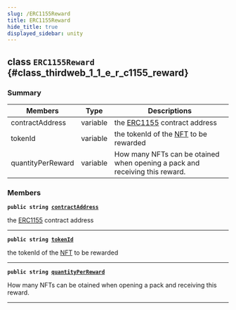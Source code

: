 ```yaml
---
slug: /ERC1155Reward
title: ERC1155Reward
hide_title: true
displayed_sidebar: unity
---
```


## class `ERC1155Reward` {#class_thirdweb_1_1_e_r_c1155_reward}

### Summary

| Members           | Type     | Descriptions                                                                         |
| ----------------- | -------- | ------------------------------------------------------------------------------------ |
| contractAddress   | variable | the [ERC1155](docs/unity/ERC1155.md#class_thirdweb_1_1_e_r_c1155) contract address   |
| tokenId           | variable | the tokenId of the [NFT](docs/unity/NFT.md#struct_thirdweb_1_1_n_f_t) to be rewarded |
| quantityPerReward | variable | How many NFTs can be otained when opening a pack and receiving this reward.          |

### Members

**`public string `[`contractAddress`](#class_thirdweb_1_1_e_r_c1155_reward_1ade07670ece1fde5ab5cc90e99c0b6602)**

the [ERC1155](docs/unity/ERC1155.md#class_thirdweb_1_1_e_r_c1155) contract address

---

**`public string `[`tokenId`](#class_thirdweb_1_1_e_r_c1155_reward_1a124c15842b3d0589d2785ac3908b51c4)**

the tokenId of the [NFT](docs/unity/NFT.md#struct_thirdweb_1_1_n_f_t) to be rewarded

---

**`public string `[`quantityPerReward`](#class_thirdweb_1_1_e_r_c1155_reward_1a644b8dcb033e94f530f10afd2c68a0c3)**

How many NFTs can be otained when opening a pack and receiving this reward.

---
